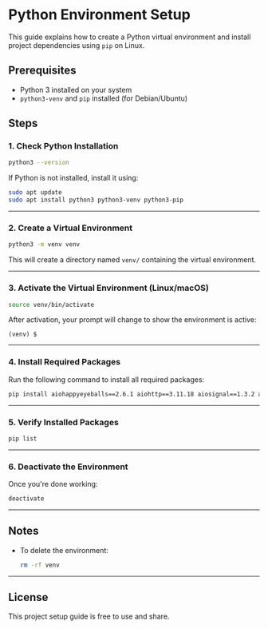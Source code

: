 # Python Environment Setup

This guide explains how to create a Python virtual environment and install project dependencies using `pip` on Linux.

## Prerequisites

* Python 3 installed on your system
* `python3-venv` and `pip` installed (for Debian/Ubuntu)

## Steps

### 1. Check Python Installation

```bash
python3 --version
```

If Python is not installed, install it using:

```bash
sudo apt update
sudo apt install python3 python3-venv python3-pip
```

---

### 2. Create a Virtual Environment

```bash
python3 -m venv venv
```

This will create a directory named `venv/` containing the virtual environment.

---

### 3. Activate the Virtual Environment (Linux/macOS)

```bash
source venv/bin/activate
```

After activation, your prompt will change to show the environment is active:

```
(venv) $
```

---

### 4. Install Required Packages

Run the following command to install all required packages:

```bash
pip install aiohappyeyeballs==2.6.1 aiohttp==3.11.18 aiosignal==1.3.2 annotated-types==0.7.0 anyio==4.9.0 async-timeout==4.0.3 attrs==25.3.0 certifi==2025.4.26 cffi==1.17.1 charset-normalizer==3.4.2 cryptography==45.0.2 dataclasses-json==0.6.7 distro==1.9.0 exceptiongroup==1.2.2 frozenlist==1.6.0 greenlet==3.2.1 h11==0.16.0 httpcore==1.0.9 httpx==0.28.1 httpx-sse==0.4.0 idna==3.10 jiter==0.9.0 jsonpatch==1.33 jsonpointer==3.0.0 langchain==0.3.25 langchain-community==0.3.23 langchain-core==0.3.58 langchain-text-splitters==0.3.8 langsmith==0.3.42 lxml==5.4.0 marshmallow==3.26.1 multidict==6.4.3 mypy_extensions==1.1.0 numpy==2.2.5 openai==1.77.0 orjson==3.10.18 packaging==24.2 propcache==0.3.1 pycparser==2.22 pydantic==2.11.4 pydantic-settings==2.9.1 pydantic_core==2.33.2 pyspnego==0.11.2 python-dotenv==1.1.0 PyYAML==6.0.2 requests==2.32.3 requests-toolbelt==1.0.0 requests_ntlm==1.3.0 SharePlum==0.5.1 sniffio==1.3.1 SQLAlchemy==2.0.40 tenacity==9.1.2 tqdm==4.67.1 typing-inspect==0.9.0 typing-inspection==0.4.0 typing_extensions==4.13.2 urllib3==2.4.0 yarl==1.20.0 zstandard==0.23.0
```

---

### 5. Verify Installed Packages

```bash
pip list
```

---

### 6. Deactivate the Environment

Once you're done working:

```bash
deactivate
```

---

## Notes

* To delete the environment:

  ```bash
  rm -rf venv
  ```

---

## License

This project setup guide is free to use and share.
